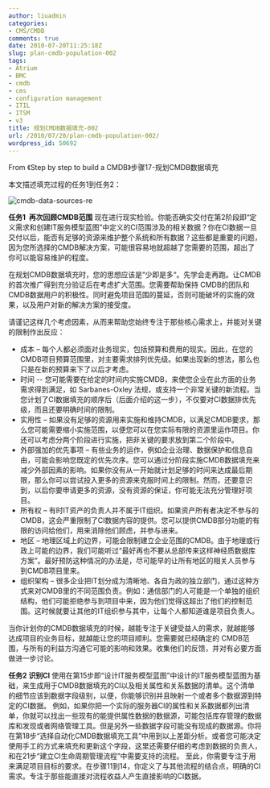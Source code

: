 ```yaml
---
author: liuadmin
categories:
- CMS/CMDB
comments: true
date: 2010-07-20T11:25:18Z
slug: plan-cmdb-population-002
tags:
- Atrium
- BMC
- cmdb
- cms
- configuration management
- ITIL
- ITSM
- v3
title: 规划CMDB数据填充-002
url: /2010/07/20/plan-cmdb-population-002/
wordpress_id: 50692
---
```


From 《Step by step to build a CMDB》步骤17-规划CMDB数据填充

本文描述填充过程的任务1到任务2：

![cmdb-data-sources-re](http://martinliu.cn/wp-content/gallery/cmdb/cmdb-data-sources-re.png)

**任务1  再次回顾CMDB范围**
现在进行现实检验。你能否确实交付在第2阶段即“定义需求和创建IT服务模型蓝图”中定义的CI范围涉及的相关数据？你在CI数据一旦交付以后，能否有足够的资源来维护整个系统和所有数据？这些都是重要的问题，因为您所选择的CMDB解决方案，可能很容易地就超越了您需要的范围，超出了你可以能容易维护的程度。

在规划CMDB数据填充时，您的思想应该是“少即是多“。先学会走再跑。让CMDB的首次推广得到充分验证后在考虑扩大范围。您需要帮助保持 CMDB的团队和CMDB数据用户的积极性。同时避免项目范围的蔓延，否则可能破坏的实施的效果，以及用户对新的解决方案的接受度。

请谨记这样几个考虑因素，从而来帮助您始终专注于那些核心需求上，并能对关键的限制作出反应：

* 成本 – 每个人都必须面对业务现实，包括预算和费用的现实。因此，在您的CMDB项目预算范围里，对主要需求排列优先级。如果出现新的想法，那么也只是在新的预算来下了以后才考虑。
* 时间 -- 您可能需要在给定的时间内实施CMDB，来使您企业在此方面的业务需求得到满足，如 Sarbanes-Oxley 法规，或支持一个非常关键的新流程。当您计划了CI数据填充的顺序后（后面介绍的这一步），不仅要对CI数据排优先级，而且还要明确时间的限制。
* 实用性 – 如果没有足够的资源用来实施和维持CMDB，以满足CMDB要求，那么您可能需要缩小实施范围，以便您可以在您实际有限的资源里运作项目。你还可以考虑分两个阶段进行实施，把非关键的要求放到第二个阶段中。
* 外部强加的优先事项 – 有些业务的运作，例如企业治理、数据保护和信息自由，可能会影响您既定的优先次序。您可以通过分阶段实施CMDB数据填充来减少外部因素的影响。如果你没有从一开始就计划足够的时间来达成最后期限，那么你可以尝试投入更多的资源来克服时间上的限制。然而，还要意识到，以后你要申请更多的资源，没有资源的保证，你可能无法充分管理好项目。
* 所有权 – 有时IT资产的负责人并不属于IT组织。如果资产所有者决定不参与的CMDB，这会严重限制了CI数据内容的提供。您可以提供CMDB部分功能的有限的访问给他们，用来消除他们顾虑，并参与进来。
* 地区 – 地理区域上的边界，可能会限制建立企业范围的CMDB。由于地理或行政上可能的边界，我们可能听过“最好再也不要从总部传来这样神经质数据库方案”。最好预防这种情况的办法是，尽可能早的让所有地区的相关人员参与到CMDB项目里来。
* 组织架构 – 很多企业把IT划分成为清晰地、各自为政的独立部门，通过这种方式来对CMDB里的不同范围负责。例如：通信部门的人可能是一个单独的组织结构，他们可能拒绝参与到项目中来，因为他们觉得这超出了他们的控制范围。这时候就要让其他的IT组织参与其中，让每个人都知道谁是项目负责人。

当你计划你的CMDB数据填充的时候，越能专注于关键受益人的需求，就越能够达成项目的业务目标，就越能让您的项目顺利。您需要就已经确定的 CMDB范围，与所有的利益方沟通它可能的影响和效果。收集他们的反馈，并对有必要方面做进一步讨论。

**任务2 识别CI**
使用在第15步即“设计IT服务模型蓝图”中设计的IT服务模型蓝图为基础，来生成用于CMDB数据填充的CI以及相关属性和关系数据的清单。这个清单的细节应该到数据字段级别，以便，你能够识别并且映射一个或者多个数据源到特定的CI数据。
例如，如果你把一个实际的服务器CI的属性和关系数据都列出清单，你就可以找出一些现有的能提供属性数据的数据源，可能包括库存管理的数据库和发现或者网络管理工具。但是另外一些数据字段可能没有现成的数据源。你将在第18步“选择自动化CMDB数据填充工具”中用到以上差距分析。或者您可能决定使用手工的方式来填充和更新这个字段，这里还需要仔细的考虑到数据的负责人，和在21步“建立CI生命周期管理流程”中需要支持的流程。
至此，你需要专注于用来满足项目目标的要求。在步骤11到14，你定义了与其他流程的结合点，明确的CI需求。专注于那些能直接对流程收益人产生直接影响的CI数据。
